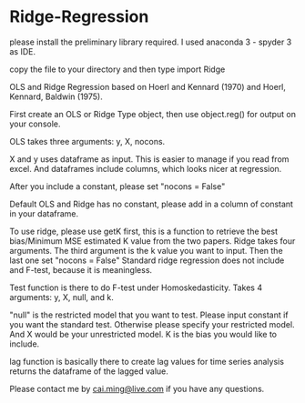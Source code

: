 # Ridge-Regression

please install the preliminary library required. I used anaconda 3 - spyder 3 as IDE. 

copy the file to your directory and then type 
import Ridge

OLS and Ridge Regression based on Hoerl and Kennard (1970) and Hoerl, Kennard, Baldwin (1975). 

First create an OLS or Ridge Type object, then use object.reg() for output on your console. 

OLS takes three arguments: y, X, nocons. 

X and y uses dataframe as input. This is easier to manage if you read from excel. And dataframes include columns, which looks nicer at regression.

After you include a constant, please set "nocons = False"

Default OLS and Ridge has no constant, please add in a column of constant in your dataframe. 

To use ridge, please use getK first, this is a function to retrieve the best bias/Minimum MSE estimated K value from the two papers. 
Ridge takes four arguments. The third argument is the k value you want to input. Then the last one set "nocons = False"
Standard ridge regression does not include and F-test, because it is meaningless. 

Test function is there to do F-test under Homoskedasticity. Takes 4 arguments: y, X, null, and k.

"null" is the restricted model that you want to test. Please input constant if you want the standard test. Otherwise please specify your restricted model. And X would be your unrestricted model. K is the bias you would like to include. 

lag function is basically there to create lag values for time series analysis returns the dataframe of the lagged value. 

Please contact me by 
cai.ming@live.com 
if you have any questions. 
